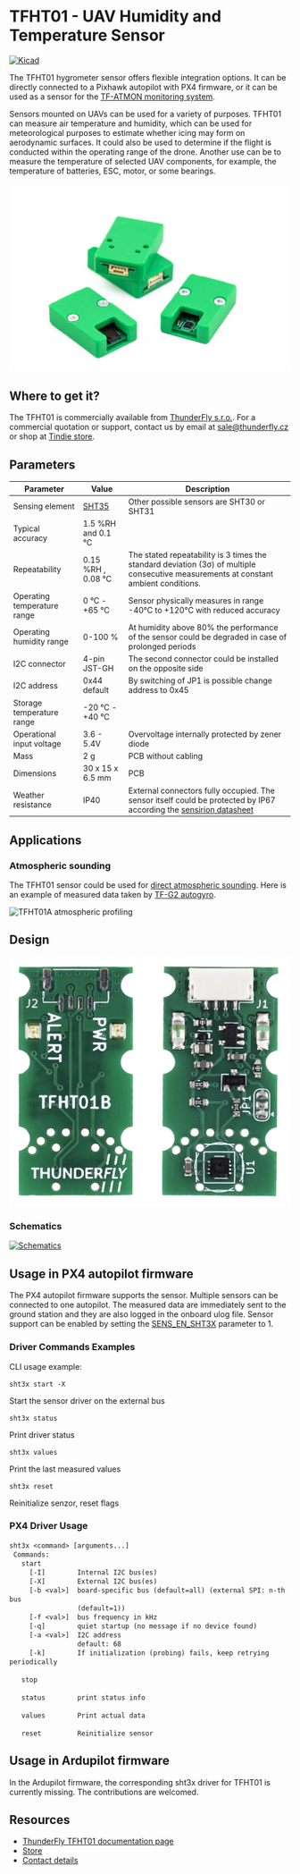 # TFHT01 - UAV Humidity and Temperature Sensor

[![Kicad](https://github.com/ThunderFly-aerospace/TFHT01/actions/workflows/kicad_outputs.yml/badge.svg?branch=TFHT01B)](https://github.com/ThunderFly-aerospace/TFHT01/actions/workflows/kicad_outputs.yml)

The TFHT01 hygrometer sensor offers flexible integration options. It can be directly connected to a Pixhawk autopilot with PX4 firmware, or it can be used as a sensor for the [TF-ATMON monitoring system](https://www.thunderfly.cz/tf-atmon.html).

Sensors mounted on UAVs can be used for a variety of purposes. TFHT01 can measure air temperature and humidity, which can be used for meteorological purposes to estimate whether icing may form on aerodynamic surfaces. It could also be used to determine if the flight is conducted within the operating range of the drone. Another use can be to measure the temperature of selected UAV components, for example, the temperature of batteries, ESC, motor, or some bearings. 

![TFHT01A top view](/doc/img/TFHT01B_boxes.jpg)

## Where to get it?

The TFHT01 is commercially available from [ThunderFly s.r.o.](https://www.thunderfly.cz/). For a commercial quotation or support, contact us by email at sale@thunderfly.cz or shop at [Tindie store](https://www.tindie.com/products/thunderfly/tfht01-aerial-hygrometer-and-thermometer/).


## Parameters

| Parameter | Value | Description |
|-----------|-------|-------------|
| Sensing element | [SHT35](https://sensirion.com/media/documents/213E6A3B/63A5A569/Datasheet_SHT3x_DIS.pdf) | Other possible sensors are SHT30 or SHT31 |
| Typical accuracy | 1.5 %RH and 0.1 °C | |
| Repeatability | 0.15 %RH , 0.08 °C | The stated repeatability is 3 times the standard deviation (3σ) of multiple consecutive measurements at constant ambient conditions. |
| Operating temperature range| 0 °C - +65 °C | Sensor physically measures in range -40°C to +120°C with reduced accuracy |
| Operating humidity range| 0-100 % | At humidity above 80% the performance of the sensor could be degraded in case of prolonged periods |
| I2C connector | 4-pin JST-GH | The second connector could be installed on the opposite side |
| I2C address | 0x44 default | By switching of JP1 is possible change address to 0x45 |
| Storage temperature range| -20 °C - +40 °C |  |
| Operational input voltage | 3.6 - 5.4V | Overvoltage internally protected by zener diode |
| Mass | 2 g | PCB without cabling |
| Dimensions | 30 x 15 x 6.5 mm |  PCB |
| Weather resistance | IP40 | External connectors fully occupied. The sensor itself could be protected by IP67 according the [sensirion datasheet](https://sensirion.com/media/documents/9D103E42/61641F0F/Sensirion_Humidity_Sensors_SHT3x_Datasheet_Filter_Membrane.pdf) |


## Applications

### Atmospheric sounding

The TFHT01 sensor could be used for [direct atmospheric sounding](https://en.wikipedia.org/wiki/Atmospheric_sounding). Here is an example of measured data taken by [TF-G2 autogyro](https://www.thunderfly.cz/tf-g2.html).

![TFHT01A atmospheric profiling](/doc/img/TFHT_vertical_profile_measurement.png)

## Design

![TFHT01A top view](/doc/img/tfht01B_small.png)

### Schematics

[![Schematics](/doc/gen/TFHT01-schematic.svg)](/doc/gen/TFHT01-schematic.pdf)

## Usage in PX4 autopilot firmware

The PX4 autopilot firmware supports the sensor. Multiple sensors can be connected to one autopilot. The measured data are immediately sent to the ground station and they are also logged in the onboard ulog file. Sensor support can be enabled by setting the [SENS_EN_SHT3X](http://docs.px4.io/master/en/advanced_config/parameter_reference.html#SENS_EN_SHT3X) parameter to 1.


### Driver Commands Examples

CLI usage example:

    sht3x start -X

Start the sensor driver on the external bus

    sht3x status

Print driver status

    sht3x values

Print the last measured values

    sht3x reset

Reinitialize senzor, reset flags

### PX4 Driver Usage

```
sht3x <command> [arguments...]
 Commands:
   start
     [-I]        Internal I2C bus(es)
     [-X]        External I2C bus(es)
     [-b <val>]  board-specific bus (default=all) (external SPI: n-th bus
                 (default=1))
     [-f <val>]  bus frequency in kHz
     [-q]        quiet startup (no message if no device found)
     [-a <val>]  I2C address
                 default: 68
     [-k]        If initialization (probing) fails, keep retrying periodically

   stop

   status        print status info

   values        Print actual data

   reset         Reinitialize sensor
```

## Usage in Ardupilot firmware

In the Ardupilot firmware, the corresponding sht3x driver for TFHT01 is currently missing. The contributions are welcomed. 

## Resources

  * [ThunderFly TFHT01 documentation page](https://docs.thunderfly.cz/avionics/TFHT01/)
  * [Store](https://www.tindie.com/products/26354/)
  * [Contact details](https://www.thunderfly.cz/contact-us.html)
